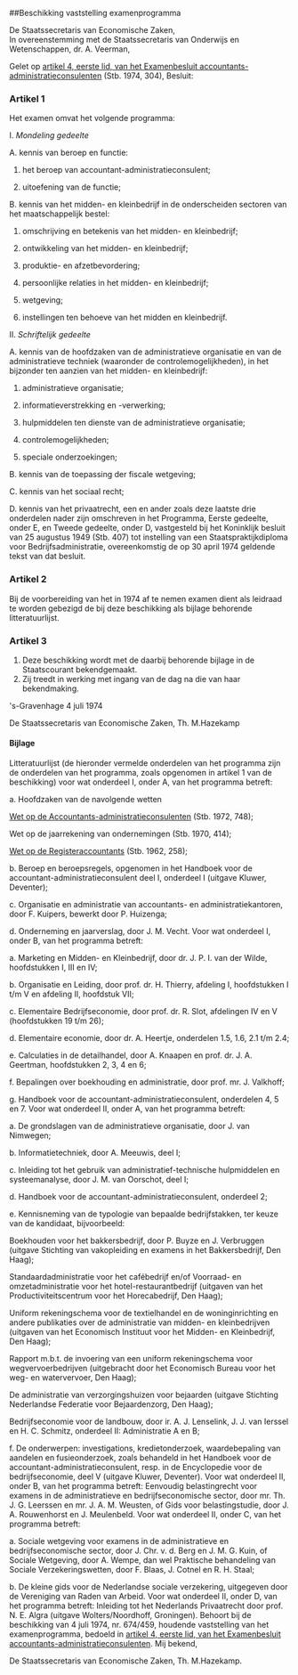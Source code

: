 <meta http-equiv='Content-Type' content='text/html; charset=utf-8' />

##Beschikking vaststelling examenprogramma

De Staatssecretaris van Economische Zaken,  
In overeenstemming met de Staatssecretaris van Onderwijs en Wetenschappen, dr. A. Veerman,

Gelet op [artikel 4, eerste lid, van het Examenbesluit accountants-administratieconsulenten](../../../../../AMvB/examenbesluit/accountants-administratieconsulenten/BWBR0002923/README.md) (Stb. 1974, 304),
Besluit:    

### Artikel  1  

Het examen omvat het volgende programma: 

I.  *Mondeling gedeelte*  

A. kennis van beroep en functie: 

1. het beroep van accountant-administratieconsulent;  

2. uitoefening van de functie;    

B. kennis van het midden- en kleinbedrijf in de onderscheiden sectoren van het maatschappelijk bestel: 

1. omschrijving en betekenis van het midden- en kleinbedrijf;  

2. ontwikkeling van het midden- en kleinbedrijf;  

3. produktie- en afzetbevordering;  

4. persoonlijke relaties in het midden- en kleinbedrijf;  

5. wetgeving;  

6. instellingen ten behoeve van het midden en kleinbedrijf.      

II.  *Schriftelijk gedeelte*  

A. kennis van de hoofdzaken van de administratieve organisatie en van de administratieve techniek (waaronder de controlemogelijkheden), in het bijzonder ten aanzien van het midden- en kleinbedrijf: 

1. administratieve organisatie;  

2. informatieverstrekking en -verwerking;  

3. hulpmiddelen ten dienste van de administratieve organisatie;  

4. controlemogelijkheden;  

5. speciale onderzoekingen;    

B. kennis van de toepassing der fiscale wetgeving;  

C. kennis van het sociaal recht;  

D. kennis van het privaatrecht, een en ander zoals deze laatste drie onderdelen nader zijn omschreven in het Programma, Eerste gedeelte, onder E, en Tweede gedeelte, onder D, vastgesteld bij het Koninklijk besluit van 25 augustus 1949 (Stb. 407) tot instelling van een Staatspraktijkdiploma voor Bedrijfsadministratie, overeenkomstig de op 30 april 1974 geldende tekst van dat besluit.      

### Artikel  2  

Bij de voorbereiding van het in 1974 af te nemen examen dient als leidraad te worden gebezigd de bij deze beschikking als bijlage behorende litteratuurlijst.  

### Artikel  3  

1.  Deze beschikking wordt met de daarbij behorende bijlage in de Staatscourant bekendgemaakt.   
2.  Zij treedt in werking met ingang van de dag na die van haar bekendmaking.   

's-Gravenhage 
4 juli 1974    

De 
Staatssecretaris van Economische Zaken, 
Th. M.Hazekamp   

#### Bijlage  

Litteratuurlijst (de hieronder vermelde onderdelen van het programma zijn de onderdelen van het programma, zoals opgenomen in artikel 1 van de beschikking) voor wat onderdeel I, onder A, van het programma betreft: 

a. Hoofdzaken van de navolgende wetten 

[Wet op de Accountants-administratieconsulenten](../../../../../wet/wet/op/de/accountants-administratieconsulenten/BWBR0002856/README.md) (Stb. 1972, 748);  

Wet op de jaarrekening van ondernemingen (Stb. 1970, 414);  

[Wet op de Registeraccountants](../../../../../wet/wet/op/de/registeraccountants/BWBR0002374/README.md) (Stb. 1962, 258);    

b. Beroep en beroepsregels, opgenomen in het Handboek voor de accountant-administratieconsulent deel I, onderdeel I (uitgave Kluwer, Deventer);  

c. Organisatie en administratie van accountants- en administratiekantoren, door F. Kuipers, bewerkt door P. Huizenga;  

d. Onderneming en jaarverslag, door J. M. Vecht.   Voor wat onderdeel I, onder B, van het programma betreft: 

a. Marketing en Midden- en Kleinbedrijf, door dr. J. P. I. van der Wilde, hoofdstukken I, III en IV;  

b. Organisatie en Leiding, door prof. dr. H. Thierry, afdeling I, hoofdstukken I t/m V en afdeling II, hoofdstuk VII;  

c. Elementaire Bedrijfseconomie, door prof. dr. R. Slot, afdelingen IV en V (hoofdstukken 19 t/m 26);  

d. Elementaire economie, door dr. A. Heertje, onderdelen 1.5, 1.6, 2.1 t/m 2.4;  

e. Calculaties in de detailhandel, door A. Knaapen en prof. dr. J. A. Geertman, hoofdstukken 2, 3, 4 en 6;  

f. Bepalingen over boekhouding en administratie, door prof. mr. J. Valkhoff;  

g. Handboek voor de accountant-administratieconsulent, onderdelen 4, 5 en 7.   Voor wat onderdeel II, onder A, van het programma betreft: 

a. De grondslagen van de administratieve organisatie, door J. van Nimwegen;  

b. Informatietechniek, door A. Meeuwis, deel I;  

c. Inleiding tot het gebruik van administratief-technische hulpmiddelen en systeemanalyse, door J. M. van Oorschot, deel I;  

d. Handboek voor de accountant-administratieconsulent, onderdeel 2;  

e. Kennisneming van de typologie van bepaalde bedrijfstakken, ter keuze van de kandidaat, bijvoorbeeld: 

Boekhouden voor het bakkersbedrijf, door P. Buyze en J. Verbruggen (uitgave Stichting van vakopleiding en examens in het Bakkersbedrijf, Den Haag);  

Standaardadministratie voor het cafébedrijf en/of Voorraad- en omzetadministratie voor het hotel-restaurantbedrijf (uitgaven van het Productiviteitscentrum voor het Horecabedrijf, Den Haag);  

Uniform rekeningschema voor de textielhandel en de woninginrichting en andere publikaties over de administratie van midden- en kleinbedrijven (uitgaven van het Economisch Instituut voor het Midden- en Kleinbedrijf, Den Haag);  

Rapport m.b.t. de invoering van een uniform rekeningschema voor wegvervoerbedrijven (uitgebracht door het Economisch Bureau voor het weg- en watervervoer, Den Haag);  

De administratie van verzorgingshuizen voor bejaarden (uitgave Stichting Nederlandse Federatie voor Bejaardenzorg, Den Haag);  

Bedrijfseconomie voor de landbouw, door ir. A. J. Lenselink, J. J. van Ierssel en H. C. Schmitz, onderdeel II: Administratie A en B;    

f. De onderwerpen: investigations, kredietonderzoek, waardebepaling van aandelen en fusieonderzoek, zoals behandeld in het Handboek voor de accountant-administratieconsulent, resp. in de Encyclopedie voor de bedrijfseconomie, deel V (uitgave Kluwer, Deventer).   Voor wat onderdeel II, onder B, van het programma betreft: Eenvoudig belastingrecht voor examens in de administratieve en bedrijfseconomische sector, door mr. Th. J. G. Leerssen en mr. J. A. M. Weusten, of Gids voor belastingstudie, door J. A. Rouwenhorst en J. Meulenbeld. Voor wat onderdeel II, onder C, van het programma betreft: 

a. Sociale wetgeving voor examens in de administratieve en bedrijfseconomische sector, door J. Chr. v. d. Berg en J. M. G. Kuin, of Sociale Wetgeving, door A. Wempe, dan wel Praktische behandeling van Sociale Verzekeringswetten, door F. Blaas, J. Cotnel en R. H. Staal;  

b. De kleine gids voor de Nederlandse sociale verzekering, uitgegeven door de Vereniging van Raden van Arbeid.   Voor wat onderdeel II, onder D, van het programma betreft: Inleiding tot het Nederlands Privaatrecht door prof. N. E. Algra (uitgave Wolters/Noordhoff, Groningen). Behoort bij de beschikking van 4 juli 1974, nr. 674/459, houdende vaststelling van het examenprogramma, bedoeld in [artikel 4, eerste lid, van het Examenbesluit accountants-administratieconsulenten](../../../../../AMvB/examenbesluit/accountants-administratieconsulenten/BWBR0002923/README.md).   Mij bekend,  

De 
Staatssecretaris van Economische Zaken, 
Th. M.Hazekamp.  

